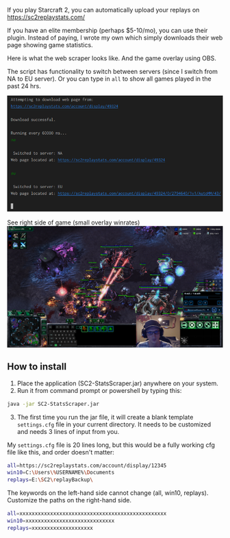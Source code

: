If you play Starcraft 2, you can automatically upload your replays on https://sc2replaystats.com/

If you have an elite membership (perhaps $5-10/mo), you can use their plugin. Instead of paying, I wrote my own which simply downloads their web page showing game statistics.  

Here is what the web scraper looks like. And the game overlay using OBS.  

The script has functionality to switch between servers (since I switch from NA to EU server). Or you can type in `all` to show all games played in the past 24 hrs.  

![](img/SC2-stats-shell.png)

See right side of game (small overlay winrates)
![OBS overlay](img/SC2-stats-ingame.png)

## How to install

1. Place the application (SC2-StatsScraper.jar) anywhere on your system.
2. Run it from command prompt or powershell by typing this:

```sh
java -jar SC2-StatsScraper.jar
```

3. The first time you run the jar file, it will create a blank template `settings.cfg` file in your current directory. It needs to be customized and needs 3 lines of input from you.

My `settings.cfg` file is 20 lines long, but this would be a fully working cfg file like this, and order doesn't matter:

```sh
all=https://sc2replaystats.com/account/display/12345
win10=C:\Users\%USERNAME%\Documents
replays=E:\SC2\replayBackup\
```

The keywords on the left-hand side cannot change (all, win10, replays). Customize the paths on the right-hand side.

```sh
all=xxxxxxxxxxxxxxxxxxxxxxxxxxxxxxxxxxxxxxxxxxxxxxxx
win10=xxxxxxxxxxxxxxxxxxxxxxxxxxxxx
replays=xxxxxxxxxxxxxxxxxxxx
```

